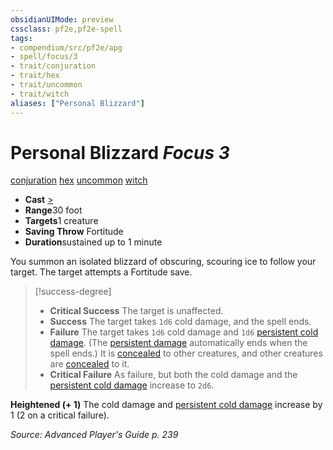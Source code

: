 ```yaml
---
obsidianUIMode: preview
cssclass: pf2e,pf2e-spell
tags:
- compendium/src/pf2e/apg
- spell/focus/3
- trait/conjuration
- trait/hex
- trait/uncommon
- trait/witch
aliases: ["Personal Blizzard"]
---
```

# Personal Blizzard *Focus 3*   
[conjuration](../../rules/traits/conjuration.md)  [hex](../../rules/traits/hex-apg.md)  [uncommon](../../rules/traits/uncommon.md)  [witch](../../rules/traits/witch-apg.md)  

- **Cast** [>](../../rules/core-rulebook/chapter-9-playing-the-game.md#Actions "Single Action") 
- **Range**30 foot
- **Targets**1 creature
- **Saving Throw** Fortitude
- **Duration**sustained up to 1 minute

You summon an isolated blizzard of obscuring, scouring ice to follow your target. The target attempts a Fortitude save.

> [!success-degree] 
> - **Critical Success** The target is unaffected.
> - **Success** The target takes `1d6` cold damage, and the spell ends.
> - **Failure** The target takes `1d6` cold damage and `1d6` [persistent cold damage](../../rules/conditions.md#Persistent%20Damage). (The [persistent damage](../../rules/conditions.md#Persistent%20Damage) automatically ends when the spell ends.) It is [concealed](../../rules/conditions.md#Concealed) to other creatures, and other creatures are [concealed](../../rules/conditions.md#Concealed) to it.
> - **Critical Failure** As failure, but both the cold damage and the [persistent cold damage](../../rules/conditions.md#Persistent%20Damage) increase to `2d6`.

**Heightened (+ 1)** The cold damage and [persistent cold damage](../../rules/conditions.md#Persistent%20Damage) increase by 1 (2 on a critical failure).

*Source: Advanced Player's Guide p. 239*